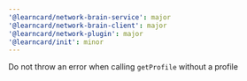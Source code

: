 ```yaml
---
'@learncard/network-brain-service': major
'@learncard/network-brain-client': major
'@learncard/network-plugin': major
'@learncard/init': minor
---
```


Do not throw an error when calling `getProfile` without a profile

